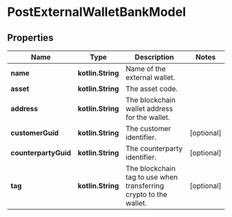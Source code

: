 
# PostExternalWalletBankModel

## Properties
Name | Type | Description | Notes
------------ | ------------- | ------------- | -------------
**name** | **kotlin.String** | Name of the external wallet. | 
**asset** | **kotlin.String** | The asset code. | 
**address** | **kotlin.String** | The blockchain wallet address for the wallet. | 
**customerGuid** | **kotlin.String** | The customer identifier. |  [optional]
**counterpartyGuid** | **kotlin.String** | The counterparty identifier. |  [optional]
**tag** | **kotlin.String** | The blockchain tag to use when transferring crypto to the wallet. |  [optional]



